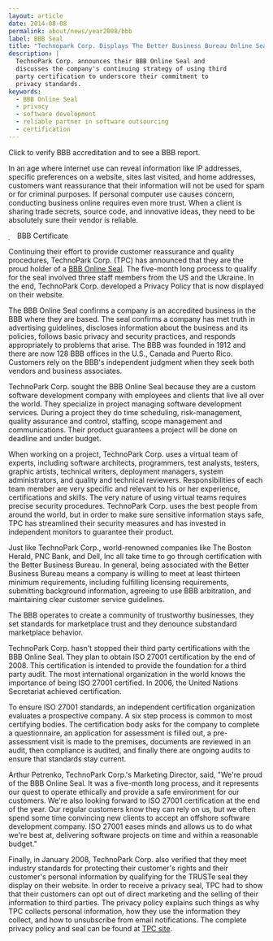 ```yaml
---
layout: article
date: 2014-08-08
permalink: about/news/year2008/bbb
label: BBB Seal
title: "Technopark Corp. Displays The Better Business Bureau Online Seal"
description: |
  TechnoPark Corp. announces their BBB Online Seal and
  discusses the company's continuing strategy of using third
  party certification to underscore their commitment to
  privacy standards.
keywords:
  - BBB Online Seal
  - privacy
  - software development
  - reliable partner in software outsourcing
  - certification
---
```


<img name="/about/bbbseal1.gif" ahref="http://www.bbbonline.org/cks.asp?id=10805219819" style="float: left; padding-right: 20px;">Click to verify BBB accreditation and to see a BBB report.</img>

In an age where internet use can reveal information like IP addresses, specific preferences on a 
website, sites last visited, and home addresses, customers want reassurance that their information 
will not be used for spam or for criminal purposes. If personal computer use causes concern, 
conducting business online requires even more trust. When a client is sharing trade secrets, source 
code, and innovative ideas, they need to be absolutely sure their vendor is reliable.

<img name="/about/bbb-certificate.jpg" style="border: solid 1px #7d8f9b; float: left; padding: 0px;         margin-right: 15px; margin-top: 15px; margin-bottom: 10px">BBB Certificate</img>

Continuing their effort to provide customer reassurance and quality procedures, TechnoPark Corp. 
(TPC) has announced that they are the proud holder of a [BBB Online Seal](/about/privacypolicy). The 
five-month long process to qualify for the seal involved three staff members from the US and the 
Ukraine. In the end, TechnoPark Corp. developed a Privacy Policy that is now displayed on their website.

The BBB Online Seal confirms a company is an accredited business in the BBB where they are based. 
The seal confirms a company has met truth in advertising guidelines, discloses information about the 
business and its policies, follows basic privacy and security practices, and responds appropriately 
to problems that arise. The BBB was founded in 1912 and there are now 128 BBB offices in the U.S., 
Canada and Puerto Rico. Customers rely on the BBB's independent judgment when they seek both vendors 
and business associates.

TechnoPark Corp. sought the BBB Online Seal because they are a custom software development company 
with employees and clients that live all over the world. They specialize in project managing 
software development services. During a project they do time scheduling, risk-management, quality 
assurance and control, staffing, scope management and communications. Their product guarantees a 
project will be done on deadline and under budget.

When working on a project, TechnoPark Corp. uses a virtual team of experts, including software 
architects, programmers, test analysts, testers, graphic artists, technical writers, deployment 
managers, system administrators, and quality and technical reviewers. Responsibilities of each team 
member are very specific and relevant to his or her experience, certifications and skills. The very 
nature of using virtual teams requires precise security procedures. TechnoPark Corp. uses the best 
people from around the world, but in order to make sure sensitive information stays safe, TPC has 
streamlined their security measures and has invested in independent monitors to guarantee their product.

Just like TechnoPark Corp., world-renowned companies like The Boston Herald, PNC Bank, and Dell, Inc 
all take time to go through certification with the Better Business Bureau. In general, being 
associated with the Better Business Bureau means a company is willing to meet at least thirteen 
minimum requirements, including fulfilling licensing requirements, submitting background 
information, agreeing to use BBB arbitration, and maintaining clear customer service guidelines.

The BBB operates to create a community of trustworthy businesses, they set standards for marketplace 
trust and they denounce substandard marketplace behavior.

TechnoPark Corp. hasn't stopped their third party certifications with the BBB Online Seal. They plan 
to obtain ISO 27001 certification by the end of 2008. This certification is intended to provide the 
foundation for a third party audit. The most international organization in the world knows the 
importance of being ISO 27001 certified. In 2006, the United Nations Secretariat achieved certification.

To ensure ISO 27001 standards, an independent certification organization evaluates a prospective 
company. A six step process is common to most certifying bodies. The certification body asks for the 
company to complete a questionnaire, an application for assessment is filled out, a pre-assessment 
visit is made to the premises, documents are reviewed in an audit, then compliance is audited, and 
finally there are ongoing audits to ensure that standards stay current.

Arthur Petrenko, TechnoPark Corp.'s Marketing Director, said, "We're proud of the BBB Online Seal. 
It was a five-month long process, and it represents our quest to operate ethically and provide a 
safe environment for our customers. We're also looking forward to ISO 27001 certification at the end 
of the year. Our regular customers know they can rely on us, but we often spend some time convincing 
new clients to accept an offshore software development company. ISO 27001 eases minds and allows us 
to do what we're best at, delivering software projects on time and within a reasonable budget."

Finally, in January 2008, TechnoPark Corp. also verified that they meet industry standards for 
protecting their customer's rights and their customer's personal information by qualifying for the 
TRUSTe seal they display on their website. In order to receive a privacy seal, TPC had to show that 
their customers can opt out of direct marketing and the selling of their information to third 
parties. The privacy policy explains such things as why TPC collects personal information, how they 
use the information they collect, and how to unsubscribe from email notifications. The complete 
privacy policy and seal can be found at [TPC site](/about/privacypolicy).

